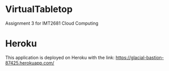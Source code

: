 # VirtualTabletop
Assignment 3 for IMT2681 Cloud Computing

# Heroku
This application is deployed on Heroku with the link: https://glacial-bastion-87425.herokuapp.com/
